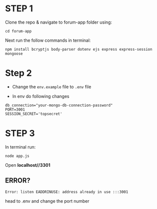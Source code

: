 # STEP 1
Clone the repo & navigate to forum-app folder using: 
```
cd forum-app
```

Next run the follow commands in terminal:
```
npm install bcryptjs body-parser dotenv ejs express express-session mongoose
```

# Step 2
* Change the `env.example` file to `.env` file

* In env do following changes

```
db_connection="your-mongo-db-connection-password"
PORT=3001
SESSION_SECRET='topsecret'
```

# STEP 3
In terminal run:
```
node app.js
```
Open **localhost//3301**

## ERROR?
`Error: listen EADDRINUSE: address already in use :::3001`

head to .env and change the port number

